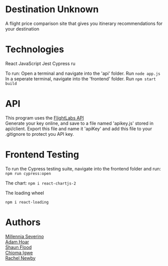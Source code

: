 # Destination Unknown

A flight price comparison site that gives you itinerary recommendations for your destination

# Technologies

React
JavaScript
Jest
Cypress ru

To run:
Open a terminal and navigate into the 'api' folder. Run `node app.js` <br>
In a seperate terminal, navigate into the 'frontend' folder. Run `npm start build`

# API

This program uses the [FlightLabs API](https://www.goflightlabs.com/) <br>
Generate your key online, and save to a file named 'apikey.js' stored in api/client. Export this file and name it 'apiKey' and add this file to your .gitignore to protect you API key.

# Frontend Testing

To run the Cypress testing suite, navigate into the frontend folder and run:
`npm run cypress:open`

The chart:
`npm i react-chartjs-2`

The loading wheel

`npm i react-loading`

# Authors

[Millennia Severino](https://github.com/MillieKS) <br>
[Adam Hoar](https://github.com/amh4) <br>
[Shaun Flood](https://github.com/ShaunFlood) <br>
[Chioma Igwe](https://github.com/UserChi) <br>
[Rachel Newby](https://github.com/rachelnewby) <br>
